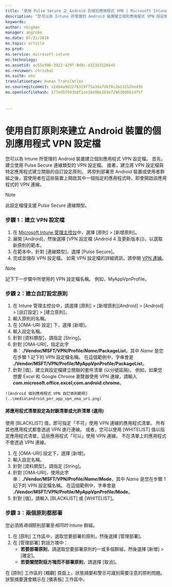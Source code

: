 ```yaml
---
title: "使用 Pulse Secure 之 Android 的個別應用程式 VPN | Microsoft Intune"
description: "您可以為 Intune 所管理的 Android 裝置建立個別應用程式 VPN 設定檔。"
keywords: 
author: nbigman
manager: angrobe
ms.date: 07/21/2016
ms.topic: article
ms.prod: 
ms.service: microsoft-intune
ms.technology: 
ms.assetid: ac65e906-3922-429f-8d9c-d313d3126645
ms.reviewer: chrisbal
ms.suite: ems
translationtype: Human Translation
ms.sourcegitcommit: a2464a9d2276319f75a3da7db70c2613152bed9b
ms.openlocfilehash: 177ed5f693b8f1ce16d96e1b3e729630d661475f


---
```


# 使用自訂原則來建立 Android 裝置的個別應用程式 VPN 設定檔

您可以為 Intune 所管理的 Android 裝置建立個別應用程式 VPN 設定檔。 首先，建立使用 Pulse Secure 連線類型的 VPN 設定檔。 接著，建立將 VPN 設定檔與特定應用程式建立關聯的自訂設定原則。 將原則部署至 Android 裝置或使用者群組之後，當使用者在這些裝置上開啟其中一個指定的應用程式時，即會開啟該應用程式的 VPN 連線。

> [!NOTE]
>
> 此設定檔僅支援 Pulse Secure 連線類型。


### 步驟 1︰建立 VPN 設定檔

1. 在 [Microsoft Intune 管理主控台](https://manage.microsoft.com)中，選擇 [原則] > [新增原則]。
2. 展開 [Android]，然後選擇 [VPN 設定檔 (Android 4 及更新版本)])，以選取新原則的範本。
3. 在範本中，針對 [連線類型]，選擇 [Pulse Secure]。
4. 完成並儲存 VPN 設定檔。 如需 VPN 設定檔的詳細資訊，請參閱 [VPN 連線](../deploy-use/vpn-connections-in-microsoft-intune.md)。

> [!NOTE]
>
> 記下下一步驟中所使用的 VPN 設定檔名稱。 例如，MyAppVpnProfile。

### 步驟 2：建立自訂設定原則

   1. 在 Intune 管理主控台中，請選擇 [原則] > [新增原則][Android] > [Android] > [自訂設定] > [建立原則]。
   2. 輸入原則的名稱。
   3. 在 [OMA-URI 設定] 下，選擇 [新增]。
   4. 輸入設定名稱。
   5. 針對 [資料類型]，請指定 [String]。
   6. 針對 [OMA-URI]，指定此字串：**./Vendor/MSFT/VPN/Profile/*Name*/PackageList**，其中 *Name* 是您在步驟 1 記下的 VPN 設定檔名稱。 在這個範例中，字串會是 **./Vendor/MSFT/VPN/Profile/MyAppVpnProfile/PackageList**。
   7.   針對 [值]，建立與設定檔建立關聯的套件清單 (以分號區隔)。 例如，如果您想要 Excel 和 Google Chrome 瀏覽器使用 VPN 連線，請輸入**com.microsoft.office.excel;com.android.chrome**。


    ![Android 個別應用程式 VPN 自訂原則範例](..\media\android_per_app_vpn_oma_uri.png)

#### 將應用程式清單設定為封鎖清單或允許清單 (選用)
  使用 [BLACKLIST] 值，即可指定「不可」使用 VPN 連線的應用程式清單。 所有其他應用程式都會透過 VPN 進行連線。
或者，您可以使用 [WHITELIST] 值以指定應用程式清單，這些應用程式「可以」使用 VPN 連線。 不在清單上的應用程式不會透過 VPN 連線。
  1.    在 [OMA-URI] 設定下，選擇 [新增]。
  2.    輸入設定名稱。
  3.    針對 [資料類型]，請指定 [String]。
  4.    針對 [OMA-URI]，使用此字串：**./Vendor/MSFT/VPN/Profile/*Name*/Mode**，其中 *Name* 是您在步驟 1 記下的 VPN 設定檔名稱。 在這個範例中，字串會是 **./Vendor/MSFT/VPN/Profile/MyAppVpnProfile/Mode**。
  5.    針對 [值]，請輸入 [BLACKLIST] 或 [WHITELIST]。



### 步驟 3︰兩個原則都部署

您必須將*兩個*原則部署至*相同的* Intune 群組。

1.  在 [原則] 工作區中，選取您要部署的原則，然後選擇 [管理部署]。
2.  在 [管理部署]  對話方塊中：
    -   **若要部署原則**，請選取您要部署原則的一或多個群組，然後選擇 [新增] > [確定]。
    -   **若要關閉對話方塊而不部署原則**，請選擇 [取消]。

在 [原則]  工作區的 [概觀]  頁面上，狀態摘要和警示可識別需要注意的原則問題。 狀態摘要還會顯示在 [儀表板] 工作區中。



<!--HONumber=Aug16_HO3-->


